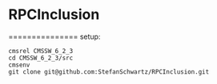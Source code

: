 # RPCInclusion
===============
setup:
	
	cmsrel CMSSW_6_2_3
	cd CMSSW_6_2_3/src
	cmsenv
	git clone git@github.com:StefanSchwartz/RPCInclusion.git
